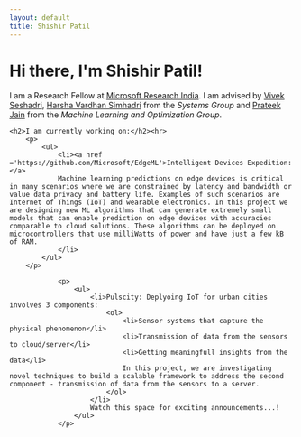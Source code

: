 ```yaml
---
layout: default
title: Shishir Patil
---
```

<div class="blurb">
	<h1>Hi there, I'm Shishir Patil!</h1>
    	<p>I am a Research Fellow at <a href ='https://www.microsoft.com/en-us/research/lab/microsoft-research-india/'>Microsoft Research India</a>. I am advised by <a href='https://www.microsoft.com/en-us/research/people/visesha/'>Vivek Seshadri</a>,  <a href='http://harsha-simhadri.org/'>Harsha Vardhan Simhadri</a> from the <em>Systems Group</em> and <a href='https://www.microsoft.com/en-us/research/people/prajain/'>Prateek Jain</a> from the <em>Machine Learning and Optimization Group</em>.   
            <!-- <a href="/about">Read more about my life...</a> -->
        </p>
    
    <h2>I am currently working on:</h2><hr>
        <p>
            <ul>
                <li><a href ='https://github.com/Microsoft/EdgeML'>Intelligent Devices Expedition: </a>
                Machine learning predictions on edge devices is critical in many scenarios where we are constrained by latency and bandwidth or value data privacy and battery life. Examples of such scenarios are Internet of Things (IoT) and wearable electronics. In this project we are designing new ML algorithms that can generate extremely small models that can enable prediction on edge devices with accuracies comparable to cloud solutions. These algorithms can be deployed on microcontrollers that use milliWatts of power and have just a few kB of RAM.
                </li>
            </ul>
        </p>
<!--                 Implementing machine learning algorithms: ProtoNN (kNN based) and Bonsai (Tree Based), on tiny Edge devices (arduino class and ARM Cortex M0+ class). You can hear Satya Nadella discussing this project <a href=' ​​http://bit.ly/2m5tRLO​​'>here</a>​(minute​ ​6:00-7:30). -->
                

<!--                 <li>Involved in designing and developing a Gesture Recognition system for Hololens and X-Box.</li> -->

                <p>
                    <ul>
                        <li>Pulscity: Deplyoing IoT for urban cities involves 3 components:
                            <ol>
                                <li>Sensor systems that capture the physical phenomenon</li>
                                <li>Transmission of data from the sensors to cloud/server</li>
                                <li>Getting meaningfull insights from the data</li>
                                In this project, we are investigating novel techniques to build a scalable framework to address the second component - transmission of data from the sensors to a server.
                            </ol>
                        </li>
                        Watch this space for exciting announcements...! 
                    </ul> 
                </p>

    

</div><!-- /.blurb -->





